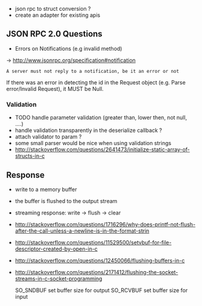 * json rpc to struct conversion ?
* create an adapter for existing apis

## JSON RPC 2.0 Questions

* Errors on Notifications (e.g invalid method)

-> http://www.jsonrpc.org/specification#notification 

	A server must not reply to a notification, be it an error or not

If there was an error in detecting the id in the 
Request object (e.g. Parse error/Invalid Request), it MUST be Null.

### Validation
* TODO handle parameter validation (greater than, lower then, not null, ....)
* handle validation transparently in the deserialize callback ?
* attach validator to param ?
* some small parser would be nice when using validation strings
* http://stackoverflow.com/questions/2641473/initialize-static-array-of-structs-in-c


## Response

* write to a memory buffer
* the buffer is flushed to the output stream
* streaming response: write -> flush -> clear 

* http://stackoverflow.com/questions/1716296/why-does-printf-not-flush-after-the-call-unless-a-newline-is-in-the-format-strin
 * http://stackoverflow.com/questions/11529500/setvbuf-for-file-descriptor-created-by-open-in-c
 * http://stackoverflow.com/questions/12450066/flushing-buffers-in-c
 * http://stackoverflow.com/questions/2171412/flushing-the-socket-streams-in-c-socket-programming
 
	 SO_SNDBUF       set buffer size for output
	 SO_RCVBUF       set buffer size for input
 